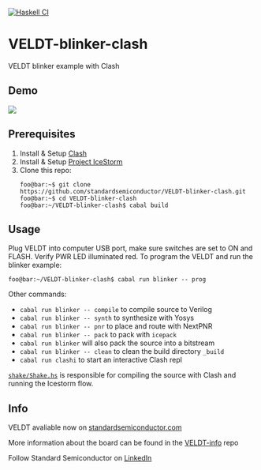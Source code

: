 [![Haskell CI](https://github.com/standardsemiconductor/VELDT-blinker-clash/actions/workflows/haskell.yml/badge.svg)](https://github.com/standardsemiconductor/VELDT-blinker-clash/actions/workflows/haskell.yml)

# VELDT-blinker-clash
VELDT blinker example with Clash

## Demo
![](blinker.gif)

## Prerequisites
1. Install & Setup [Clash](https://github.com/standardsemiconductor/VELDT-info#clash)
2. Install & Setup [Project IceStorm](https://github.com/standardsemiconductor/VELDT-info#project-icestorm)
3. Clone this repo:
   ```console
   foo@bar:~$ git clone https://github.com/standardsemiconductor/VELDT-blinker-clash.git
   foo@bar:~$ cd VELDT-blinker-clash
   foo@bar:~/VELDT-blinker-clash$ cabal build
   ```
## Usage
Plug VELDT into computer USB port, make sure switches are set to ON and FLASH. Verify PWR LED illuminated red. To program the VELDT and run the blinker example:
```console
foo@bar:~/VELDT-blinker-clash$ cabal run blinker -- prog
```

Other commands:
* `cabal run blinker -- compile` to compile source to Verilog
* `cabal run blinker -- synth` to synthesize with Yosys
* `cabal run blinker -- pnr` to place and route with NextPNR
* `cabal run blinker -- pack` to pack with `icepack`
* `cabal run blinker` will also pack the source into a bitstream
* `cabal run blinker -- clean` to clean the build directory `_build`
* `cabal run clashi` to start an interactive Clash repl

[`shake/Shake.hs`](https://github.com/standardsemiconductor/VELDT-blinker-clash/blob/master/shake/Shake.hs) is responsible for compiling the source with Clash and running the Icestorm flow.
## Info
VELDT avaliable now on [standardsemiconductor.com](https://www.standardsemiconductor.com)

More information about the board can be found in the [VELDT-info](https://github.com/standardsemiconductor/VELDT-info#veldt-info) repo

Follow Standard Semiconductor on [LinkedIn](https://www.linkedin.com/company/standard-semiconductor/)
